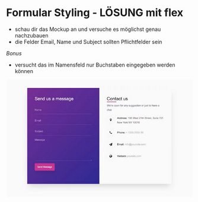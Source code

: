 # Formular Styling - LÖSUNG mit flex

- schau dir das Mockup an und versuche es möglichst genau nachzubauen
- die Felder Email, Name und Subject sollten Pflichtfelder sein

*Bonus*
- versucht das im Namensfeld nur Buchstaben eingegeben werden können 


![Refernzbild](./mockup/formReference.png)
